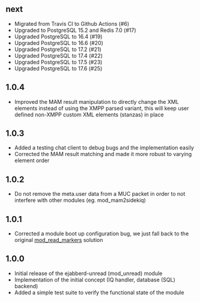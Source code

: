 ## next

* Migrated from Travis CI to Github Actions (#6)
* Upgraded to PostgreSQL 15.2 and Redis 7.0 (#17)
* Upgraded PostgreSQL to 16.4 (#19)
* Upgraded PostgreSQL to 16.6 (#20)
* Upgraded PostgreSQL to 17.2 (#21)
* Upgraded PostgreSQL to 17.4 (#22)
* Upgraded PostgreSQL to 17.5 (#23)
* Upgraded PostgreSQL to 17.6 (#25)

## 1.0.4

* Improved the MAM result manipulation to directly change the XML elements
  instead of using the XMPP parsed variant, this will keep user defined
  non-XMPP custom XML elements (stanzas) in place

## 1.0.3

* Added a testing chat client to debug bugs and the implementation easily
* Corrected the MAM result matching and made it more robust to varying element
  order

## 1.0.2

* Do not remove the meta.user data from a MUC packet in order to not interfere
  with other modules (eg. mod_mam2sidekiq)

## 1.0.1

* Corrected a module boot up configuration bug, we just fall back to the
  original [mod_read_markers](https://github.com/hausgold/ejabberd-read-markers)
  solution

## 1.0.0

* Initial release of the ejabberd-unread (mod_unread) module
* Implementation of the initial concept (IQ handler, database (SQL) backend)
* Added a simple test suite to verify the functional state of the module
